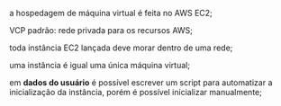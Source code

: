 
a hospedagem de máquina virtual é feita no AWS EC2;

VCP padrão: rede privada para os recursos AWS;

toda instância EC2 lançada deve morar dentro de uma rede;

uma instância é igual uma única máquina virtual;

em **dados do usuário** é possível escrever um script para automatizar a inicialização da instância, porém é possível inicializar manualmente;